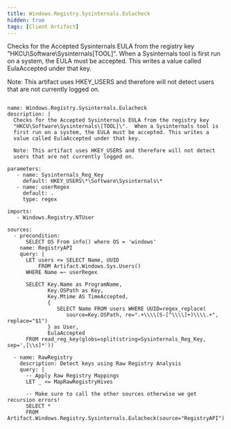 ```yaml
---
title: Windows.Registry.Sysinternals.Eulacheck
hidden: true
tags: [Client Artifact]
---
```


Checks for the Accepted Sysinternals EULA from the registry key
"HKCU\Software\Sysinternals\[TOOL]\".  When a Sysinternals tool is
first run on a system, the EULA must be accepted. This writes a
value called EulaAccepted under that key.

Note: This artifact uses HKEY_USERS and therefore will not detect
users that are not currently logged on.


<pre><code class="language-yaml">
name: Windows.Registry.Sysinternals.Eulacheck
description: |
  Checks for the Accepted Sysinternals EULA from the registry key
  "HKCU\Software\Sysinternals\[TOOL]\".  When a Sysinternals tool is
  first run on a system, the EULA must be accepted. This writes a
  value called EulaAccepted under that key.

  Note: This artifact uses HKEY_USERS and therefore will not detect
  users that are not currently logged on.

parameters:
   - name: Sysinternals_Reg_Key
     default: HKEY_USERS\*\Software\Sysinternals\*
   - name: userRegex
     default: .
     type: regex

imports:
   - Windows.Registry.NTUser

sources:
  - precondition:
      SELECT OS From info() where OS = 'windows'
    name: RegistryAPI
    query: |
      LET users &lt;= SELECT Name, UUID
          FROM Artifact.Windows.Sys.Users()
      WHERE Name =~ userRegex

      SELECT Key.Name as ProgramName,
             Key.OSPath as Key,
             Key.Mtime AS TimeAccepted,
             {
                SELECT Name FROM users WHERE UUID=regex_replace(
                   source=Key.OSPath, re=".+\\\\(S-[^\\\\]+)\\\\.+", replace="$1")
             } as User,
             EulaAccepted
      FROM read_reg_key(globs=split(string=Sysinternals_Reg_Key, sep=',[\\s]*'))

  - name: RawRegistry
    description: Detect keys using Raw Registry Analysis
    query: |
      -- Apply Raw Registry Mappings
      LET _ &lt;= MapRawRegistryHives

      -- Make sure to call the other sources otherwise we get recursion errors!
      SELECT *
      FROM Artifact.Windows.Registry.Sysinternals.Eulacheck(source="RegistryAPI")

</code></pre>

